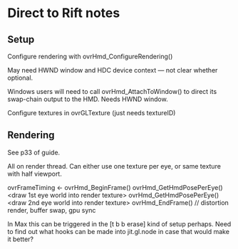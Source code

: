 
# Direct to Rift notes

## Setup 

Configure rendering with ovrHmd_ConfigureRendering() 

May need HWND window and HDC device context — not clear whether optional. 

Windows users will need to call ovrHmd_AttachToWindow() to direct its swap-chain output to the HMD. Needs HWND window.

Configure textures in ovrGLTexture (just needs textureID)

## Rendering

See p33 of guide.

All on render thread. Can either use one texture per eye, or same texture with half viewport.

ovrFrameTiming <- ovrHmd_BeginFrame()
ovrHmd_GetHmdPosePerEye()
<draw 1st eye world into render texture>
ovrHmd_GetHmdPosePerEye()
<draw 2nd eye world into render texture>
ovrHmd_EndFrame() // distortion render, buffer swap, gpu sync

In Max this can be triggered in the [t b b erase] kind of setup perhaps. Need to find out what hooks can be made into jit.gl.node in case that would make it better? 
